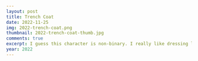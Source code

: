 ```yaml
---
layout: post
title: Trench Coat
date: 2022-11-25
img: 2022-trench-coat.png
thumbnail: 2022-trench-coat-thumb.jpg
comments: true
excerpt: I guess this character is non-binary. I really like dressing like this when I feel a certain way. Like I'm the master of my fate. 
year: 2022
---
```

